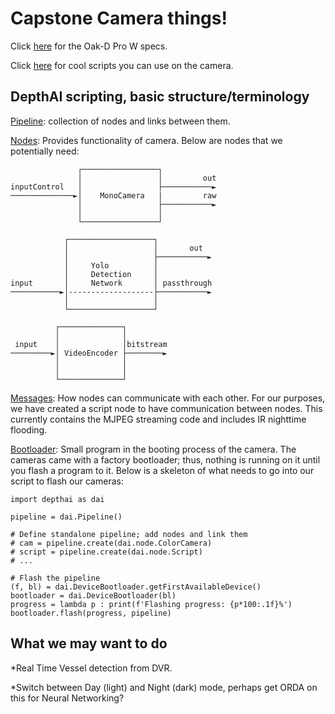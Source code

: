 # Capstone Camera things!
Click [here](https://shop.luxonis.com/products/oak-d-pro-w) for the Oak-D Pro W specs.

Click [here](https://github.com/luxonis/depthai-python) for cool scripts you can use on the camera.
## DepthAI scripting, basic structure/terminology
[Pipeline](https://docs.luxonis.com/projects/api/en/latest/components/pipeline/): collection of nodes and links between them. 

[Nodes](https://docs.luxonis.com/projects/api/en/latest/components/nodes/): Provides functionality of camera. Below are nodes that we potentially need: 
```
               ┌─────────────────┐ 
               │                 │         out 
inputControl   │                 ├───────────► 
──────────────►│    MonoCamera   |         raw 
               │                 ├───────────► 
               │                 │ 
               └─────────────────┘ 

            ┌───────────────────┐ 
            │                   │       out 
            │                   ├───────────► 
            │     Yolo          │ 
            │     Detection     │ 
input       │     Network       │ passthrough 
───────────►│-------------------├───────────► 
            │                   │ 
            └───────────────────┘ 

          ┌──────────────┐ 
          │              │ 
 input    │              │bitstream 
─────────►│ VideoEncoder ├────────► 
          │              │ 
          │              │ 
          └──────────────┘ 
```
 

[Messages](https://docs.luxonis.com/projects/api/en/latest/components/messages/): How nodes can communicate with each other. For our purposes, we have created a script node to have communication between nodes. This currently contains the MJPEG streaming code and includes IR nighttime flooding.

[Bootloader](https://docs.luxonis.com/projects/api/en/latest/components/bootloader/?highlight=boot): Small program in the booting process of the camera. The cameras came with a factory bootloader; thus, nothing is running on it until you flash a program to it.
Below is a skeleton of what needs to go into our script to flash our cameras: 

```
import depthai as dai 
 
pipeline = dai.Pipeline() 
 
# Define standalone pipeline; add nodes and link them 
# cam = pipeline.create(dai.node.ColorCamera) 
# script = pipeline.create(dai.node.Script) 
# ... 
 
# Flash the pipeline
(f, bl) = dai.DeviceBootloader.getFirstAvailableDevice() 
bootloader = dai.DeviceBootloader(bl)
progress = lambda p : print(f'Flashing progress: {p*100:.1f}%') 
bootloader.flash(progress, pipeline)
 ```

## What we may want to do
*Real Time Vessel detection from DVR.

*Switch between Day (light) and Night (dark) mode, perhaps get ORDA on this for Neural Networking? 
